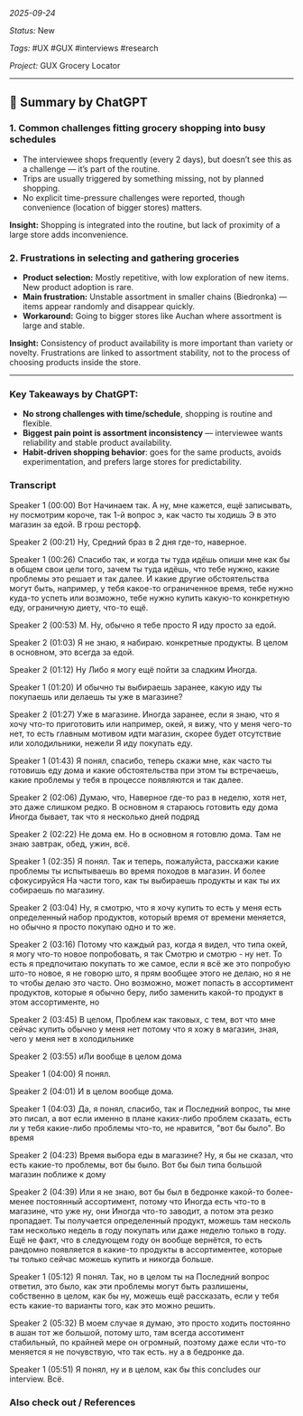 *2025-09-24*

*Status:* New

*Tags:* #UX #GUX #interviews #research 

*Project:* GUX Grocery Locator

<hr>

## 📌 Summary by ChatGPT

### 1. Common challenges fitting grocery shopping into busy schedules

- The interviewee shops frequently (every 2 days), but doesn’t see this as a challenge — it’s part of the routine.
- Trips are usually triggered by something missing, not by planned shopping.
- No explicit time-pressure challenges were reported, though convenience (location of bigger stores) matters.

**Insight:** Shopping is integrated into the routine, but lack of proximity of a large store adds inconvenience.

### 2. Frustrations in selecting and gathering groceries

- **Product selection:** Mostly repetitive, with low exploration of new items. New product adoption is rare.
- **Main frustration:** Unstable assortment in smaller chains (Biedronka) — items appear randomly and disappear quickly.
- **Workaround:** Going to bigger stores like Auchan where assortment is large and stable.

**Insight:** Consistency of product availability is more important than variety or novelty. Frustrations are linked to assortment stability, not to the process of choosing products inside the store.

---
### Key Takeaways by ChatGPT:

- **No strong challenges with time/schedule**, shopping is routine and flexible.
- **Biggest pain point is assortment inconsistency** — interviewee wants reliability and stable product availability.
- **Habit-driven shopping behavior**: goes for the same products, avoids experimentation, and prefers large stores for predictability.


### Transcript

Speaker 1  (00:00)
Вот Начинаем так. А ну, мне кажется, ещё записывать, ну посмотрим короче, так 1-й вопрос э, как часто ты ходишь Э в это магазин за едой. В грош ресторф. 

Speaker 2  (00:21)
Ну, Средний браз в 2 дня где-то, наверное. 

Speaker 1  (00:26)
Спасибо так, и когда ты туда идёшь опиши мне как бы в общем свои цели того, зачем ты туда идёшь, что тебе нужно, какие проблемы это решает и так далее. И какие другие обстоятельства могут быть, например, у тебя какое-то ограниченное время, тебе нужно куда-то успеть или возможно, тебе нужно купить какую-то конкретную еду, ограничную диету, что-то ещё. 

Speaker 2  (00:53)
М. Ну, обычно я тебе просто Я иду просто за едой. 

Speaker 2  (01:03)
Я не знаю, я набираю. конкретные продукты. В целом в основном, это всегда за едой. 

Speaker 2  (01:12)
Ну Либо я могу ещё пойти за сладким Иногда. 

Speaker 1  (01:20)
И обычно ты выбираешь заранее, какую иду ты покупаешь или делаешь ты уже в магазине? 

Speaker 2  (01:27)
Уже в магазине. Иногда заранее, если я знаю, что я хочу что-то приготовить или например, окей, я вижу, что у меня чего-то нет, то есть главным мотивом идти магазин, скорее будет отсутствие или холодильники, нежели Я иду покупать еду. 

Speaker 1  (01:43)
Я понял, спасибо, теперь скажи мне, как часто ты готовишь еду дома и какие обстоятельства при этом ты встречаешь, какие проблемы у тебя в процессе появляются и так далее. 

Speaker 2  (02:06)
Думаю, что,  Наверное где-то раз в неделю, хотя нет, это даже слишком редко. В основном я стараюсь готовить еду дома Иногда бывает, так что я несколько дней подряд 

Speaker 2  (02:22)
Не дома ем. Но в основном я готовлю дома. Там не знаю завтрак, обед, ужин, всё. 

Speaker 1  (02:35)
Я понял. Так и теперь, пожалуйста, расскажи какие проблемы ты испытываешь во время походов в магазин. И более сфокусируйся На части того, как ты выбираешь продукты и как ты их собираешь по магазину. 

Speaker 2  (03:04)
Ну, я смотрю, что я хочу купить то есть у меня есть определенный набор продуктов, который время от времени меняется, но обычно я просто покупаю одно и то же. 

Speaker 2  (03:16)
Потому что каждый раз, когда я видел, что типа окей, я могу что-то новое попробовать, я так Смотрю и смотрю - ну нет. То есть я предпочитаю покупать то же самое, если я всё же это попробую што-то новое, я не говорю што, я прям вообщее этого не делаю, но я не то чтобы делаю это часто. Оно возможно, может попасть в ассортимент продуктов, которые я обычно беру, либо заменить какой-то продукт в этом ассортименте, но 

Speaker 2  (03:45)
В целом, Проблем как таковых, с тем, вот что мне сейчас купить обычно у меня нет потому что я хожу в магазин, зная, чего у меня нет в холодильнике 

Speaker 2  (03:55)
иЛи вообще в целом дома 

Speaker 1  (04:00)
Я понял. 

Speaker 2  (04:01)
И в целом вообще дома. 

Speaker 1  (04:03)
Да, я понял, спасибо, так и Последний вопрос, ты мне это писал, а вот если именно в плане каких-либо проблем сказать, есть ли у тебя какие-либо проблемы что-то, не нравится, "вот бы было". Во время 

Speaker 2  (04:23)
Время выбора еды в магазине? Ну, я бы не сказал, что есть какие-то проблемы, вот бы было. Вот бы был типа большой магазин поближе к дому 

Speaker 2  (04:39)
Или я не знаю, вот бы был в бедронке какой-то более-менее постоянный ассортимент, потому что Иногда есть что-то в магазине, что уже ну, они Иногда что-то заводит, а потом эта резко пропадает. Ты получается определенный продукт, можешь там несколь там несколько недель в году покупать или даже неделю только в году. Ещё не факт, что в следующем году он вообще вернётся, то есть рандомно появляется в какие-то продукты в ассортиментее, которые ты только сейчас можешь купить и никогда больше. 

Speaker 1  (05:12)
Я понял. Так, но в целом ты на Последний вопрос ответил, это было, как эти проблемы могут быть разлишены, собственно в целом, как бы ну, можешь ещё рассказать, если у тебя есть какие-то варианты того, как это можно решить.

Speaker 2  (05:32)
В моем случае я думаю, это просто ходить постоянно в ашан тот же большой, потому што, там всегда ассотимент стабильный, по крайней мере он огромный, поэтому даже если что-то меняется я не почувствую, что так есть. ну а в бедронке да. 

Speaker 1  (05:51)
Я понял, ну и в целом, как бы this concludes our interview. Всё.
### Also check out / References